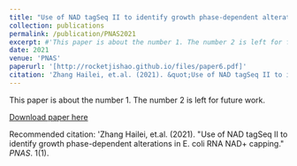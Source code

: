 ```yaml
---
title: "Use of NAD tagSeq II to identify growth phase-dependent alterations in E. coli RNA NAD+ capping"
collection: publications
permalink: /publication/PNAS2021
excerpt: #'This paper is about the number 1. The number 2 is left for future work.'
date: 2021
venue: 'PNAS'
paperurl: '[http://rocketjishao.github.io/files/paper6.pdf]'
citation: 'Zhang Hailei, et.al. (2021). &quot;Use of NAD tagSeq II to identify growth phase-dependent alterations in E. coli RNA NAD+ capping.&quot; <i>PNAS</i>. 1(1).'
---
```

This paper is about the number 1. The number 2 is left for future work.

[Download paper here](http://rocketjishao.github.io/files/paper6.pdf)

Recommended citation: 'Zhang Hailei, et.al. (2021). "Use of NAD tagSeq II to identify growth phase-dependent alterations in E. coli RNA NAD+ capping." <i>PNAS</i>. 1(1).
